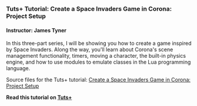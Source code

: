 ### Tuts+ Tutorial: Create a Space Invaders Game in Corona: Project Setup

#### Instructor: James Tyner

In this three-part series, I will be showing you how to create a game inspired by Space Invaders. Along the way, you'll learn about Corona's scene management functionality, timers, moving a character, the built-in physics engine, and how to use modules to emulate classes in the Lua programming language.

Source files for the Tuts+ tutorial: [Create a Space Invaders Game in Corona: Project Setup](http://code.tutsplus.com/tutorials/create-a-space-invaders-game-in-corona-project-setup--cms-22752)

**Read this tutorial on [Tuts+](https://code.tutsplus.com)**
